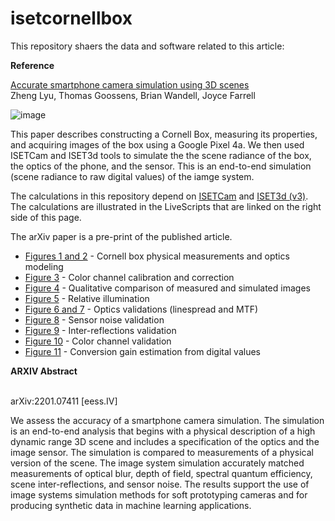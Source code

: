 # isetcornellbox

This repository shaers the data and software related to this article:

**Reference**

[Accurate smartphone camera simulation using 3D scenes](https://stanford.edu/~wandell/data/papers//2022-CornellBoxValidation-Lyu.pdf)
<br>Zheng Lyu, Thomas Goossens, Brian Wandell, Joyce Farrell

![image](https://user-images.githubusercontent.com/1837145/185008646-bcc9ebf4-87d8-464b-87e6-69dfd1182278.png)

This paper describes constructing a Cornell Box, measuring its properties, and acquiring images of the box using a Google Pixel 4a.  We then used ISETCam and ISET3d tools to simulate the the scene radiance of the box, the optics of the phone, and the sensor.  This is an end-to-end simulation (scene radiance to raw digital values) of the iamge system.

The calculations in this repository depend on [ISETCam](https://github.com/ISET/isetcam/wiki) and [ISET3d (v3)](https://github.com/ISET/iset3d/wiki). The calculations are illustrated in the LiveScripts that are linked on the right side of this page.

The arXiv paper is a pre-print of the published article. 

- [Figures 1 and 2](https://htmlpreview.github.io/?https://github.com/ISET/isetcornellbox/blob/main/papers/IEEE_2022/Figure_01_2.html) - Cornell box physical measurements and optics modeling
- [Figure 3](https://htmlpreview.github.io/?https://github.com/ISET/isetcornellbox/blob/main/papers/IEEE_2022/Figure_03.html) - Color channel calibration and correction
- [Figure 4](https://htmlpreview.github.io/?https://github.com/ISET/isetcornellbox/blob/main/papers/IEEE_2022/Figure_04.html) - Qualitative comparison of measured and simulated images
- [Figure 5](https://htmlpreview.github.io/?https://github.com/ISET/isetcornellbox/blob/main/papers/IEEE_2022/Figure_05.html) - Relative illumination
- [Figure 6 and 7](https://htmlpreview.github.io/?https://github.com/ISET/isetcornellbox/blob/main/papers/IEEE_2022/Figure_06_7.html) - Optics validations (linespread and MTF)
- [Figure 8](https://htmlpreview.github.io/?https://github.com/ISET/isetcornellbox/blob/main/papers/IEEE_2022/Figure_08.html) - Sensor noise validation
- [Figure 9](https://htmlpreview.github.io/?https://github.com/ISET/isetcornellbox/blob/main/papers/IEEE_2022/Figure_09.html) - Inter-reflections validation
- [Figure 10](https://htmlpreview.github.io/?https://github.com/ISET/isetcornellbox/blob/main/papers/IEEE_2022/Figure_10.html) - Color channel validation
- [Figure 11](https://htmlpreview.github.io/?https://github.com/ISET/isetcornellbox/blob/main/papers/IEEE_2022/Figure_11.html) - Conversion gain estimation from digital values

**ARXIV Abstract**

<br> arXiv:2201.07411 [eess.IV]

We assess the accuracy of a smartphone camera simulation. The simulation is an end-to-end analysis that begins with a physical description of a high dynamic range 3D scene and includes a specification of the optics and the image sensor. The simulation is compared to measurements of a physical version of the scene. The image system simulation accurately matched measurements of optical blur, depth of field, spectral quantum efficiency, scene inter-reflections, and sensor noise. The results support the use of image systems simulation methods for soft prototyping cameras and for producing synthetic data in machine learning applications.

  
